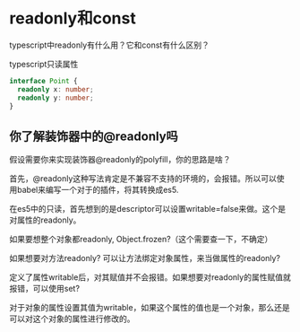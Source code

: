 # readonly和const

typescript中readonly有什么用？它和const有什么区别？

typescript只读属性

```ts
interface Point {
  readonly x: number;
  readonly y: number;
}
```

## 你了解装饰器中的@readonly吗

假设需要你来实现装饰器@readonly的polyfill，你的思路是啥？

首先，@readonly这种写法肯定是不兼容不支持的环境的，会报错。所以可以使用babel来编写一个对于的插件，将其转换成es5.

在es5中的只读，首先想到的是descriptor可以设置writable=false来做。这个是对属性的readonly。

如果要想整个对象都readonly, Object.frozen?（这个需要查一下，不确定）

如果想要对方法readonly? 可以让方法绑定对象属性，来当做属性的readonly?

定义了属性writable后，对其赋值并不会报错。如果想要对readonly的属性赋值就报错，可以使用set?

对于对象的属性设置其值为writable，如果这个属性的值也是一个对象，那么还是可以对这个对象的属性进行修改的。
